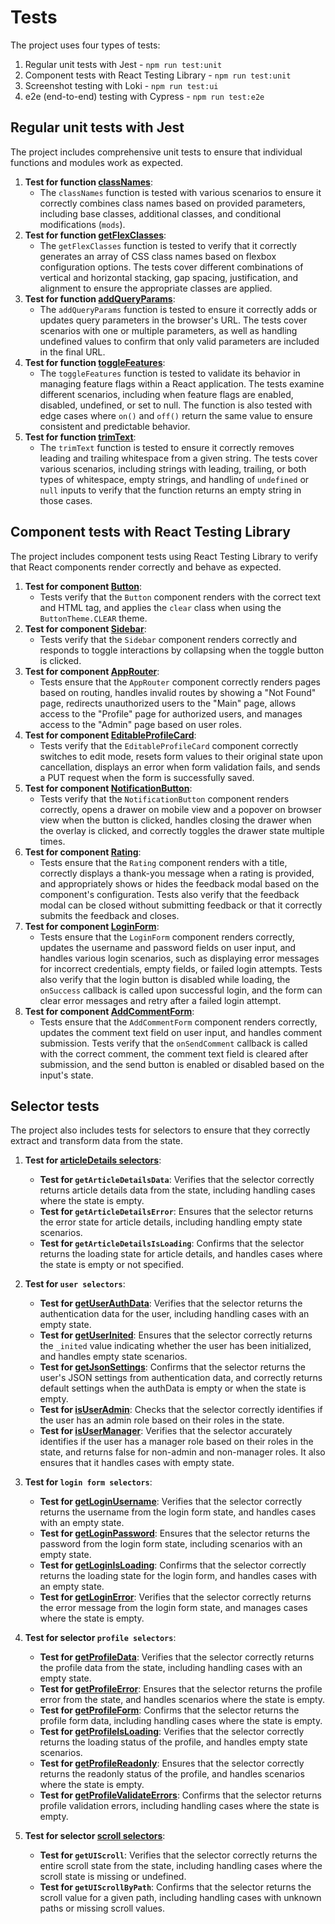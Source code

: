 # Tests

The project uses four types of tests:
1) Regular unit tests with Jest - `npm run test:unit`
2) Component tests with React Testing Library - `npm run test:unit`
3) Screenshot testing with Loki - `npm run test:ui`
4) e2e (end-to-end) testing with Cypress - `npm run test:e2e`



## Regular unit tests with Jest
The project includes comprehensive unit tests to ensure that individual functions and modules work as expected.

1. **Test for function [classNames](../src/shared/lib/classes/classNames/classNames.test.ts)**:
   - The `classNames` function is tested with various scenarios to ensure it correctly combines class names based on provided parameters, including base classes, additional classes, and conditional modifications (`mods`).
2. **Test for function [getFlexClasses](../src/shared/lib/classes/getFlexClasses/getFlexClasses.test.ts)**:
    - The `getFlexClasses` function is tested to verify that it correctly generates an array of CSS class names based on flexbox configuration options. The tests cover different combinations of vertical and horizontal stacking, gap spacing, justification, and alignment to ensure the appropriate classes are applied.
3. **Test for function [addQueryParams](../src/shared/lib/url/addQueryParams/addQueryParams.test.ts)**:
    - The `addQueryParams` function is tested to ensure it correctly adds or updates query parameters in the browser's URL. The tests cover scenarios with one or multiple parameters, as well as handling undefined values to confirm that only valid parameters are included in the final URL.
4. **Test for function [toggleFeatures](../src/shared/lib/features/lib/toggleFeatures/toggleFeatures.test.ts)**:
    - The `toggleFeatures` function is tested to validate its behavior in managing feature flags within a React application. The tests examine different scenarios, including when feature flags are enabled, disabled, undefined, or set to null. The function is also tested with edge cases where `on()` and `off()` return the same value to ensure consistent and predictable behavior.
5. **Test for function [trimText](../src/shared/lib/trimText/trimText.test.ts)**:
    - The `trimText` function is tested to ensure it correctly removes leading and trailing whitespace from a given string. The tests cover various scenarios, including strings with leading, trailing, or both types of whitespace, empty strings, and handling of `undefined` or `null` inputs to verify that the function returns an empty string in those cases.

## Component tests with React Testing Library

The project includes component tests using React Testing Library to verify that React components render correctly and behave as expected.

1. **Test for component [Button](../src/shared/ui/deprecated/Button/Button.test.tsx)**:
   - Tests verify that the `Button` component renders with the correct text and HTML tag, and applies the `clear` class when using the `ButtonTheme.CLEAR` theme.
2. **Test for component [Sidebar](../src/widgets/Sidebar/ui/Sidebar/Sidebar.test.tsx)**:
   - Tests verify that the `Sidebar` component renders correctly and responds to toggle interactions by collapsing when the toggle button is clicked.
3. **Test for component [AppRouter](../src/app/providers/router/ui/tests/AppRouter.test.tsx)**:
   - Tests ensure that the `AppRouter` component correctly renders pages based on routing, handles invalid routes by showing a "Not Found" page, redirects unauthorized users to the "Main" page, allows access to the "Profile" page for authorized users, and manages access to the "Admin" page based on user roles.
4. **Test for component [EditableProfileCard](../src/features/editableProfileCard/ui/EditableProfileCard/EditableProfileCard.test.tsx)**:
   - Tests verify that the `EditableProfileCard` component correctly switches to edit mode, resets form values to their original state upon cancellation, displays an error when form validation fails, and sends a PUT request when the form is successfully saved.
5. **Test for component [NotificationButton](../src/features/notificationButton/ui/NotificationButton/NotificationButton.test.tsx)**:
   - Tests verify that the `NotificationButton` component renders correctly, opens a drawer on mobile view and a popover on browser view when the button is clicked, handles closing the drawer when the overlay is clicked, and correctly toggles the drawer state multiple times.
6. **Test for component [Rating](../src/entities/Rating/ui/Rating/Rating.test.tsx)**:
   - Tests ensure that the `Rating` component renders with a title, correctly displays a thank-you message when a rating is provided, and appropriately shows or hides the feedback modal based on the component's configuration. Tests also verify that the feedback modal can be closed without submitting feedback or that it correctly submits the feedback and closes.
7. **Test for component [LoginForm](../src/features/AuthByUsername/ui/LoginForm/LoginForm.test.tsx)**:
   - Tests ensure that the `LoginForm` component renders correctly, updates the username and password fields on user input, and handles various login scenarios, such as displaying error messages for incorrect credentials, empty fields, or failed login attempts. Tests also verify that the login button is disabled while loading, the `onSuccess` callback is called upon successful login, and the form can clear error messages and retry after a failed login attempt.
8. **Test for component [AddCommentForm](../src/entities/Comment/ui/AddCommentForm/AddCommentForm.test.tsx)**:
   - Tests ensure that the `AddCommentForm` component renders correctly, updates the comment text field on user input, and handles comment submission. Tests verify that the `onSendComment` callback is called with the correct comment, the comment text field is cleared after submission, and the send button is enabled or disabled based on the input's state.

## Selector tests

The project also includes tests for selectors to ensure that they correctly extract and transform data from the state.

1. **Test for  [articleDetails selectors](../src/entities/Article/model/selectors/articleDetails.test.ts)**:
   - **Test for `getArticleDetailsData`**: Verifies that the selector correctly returns article details data from the state, including handling cases where the state is empty.
   - **Test for `getArticleDetailsError`**: Ensures that the selector returns the error state for article details, including handling empty state scenarios.
   - **Test for `getArticleDetailsIsLoading`**: Confirms that the selector returns the loading state for article details, and handles cases where the state is empty or not specified.

2. **Test for `user selectors`**:
   - **Test for [getUserAuthData](../src/entities/User/model/selectors/getUserAuthData/getUserAuthData.test.ts)**: Verifies that the selector returns the authentication data for the user, including handling cases with an empty state.
   - **Test for [getUserInited](../src/entities/User/model/selectors/getUserInited/getUserInited.test.ts)**: Ensures that the selector correctly returns the `_inited` value indicating whether the user has been initialized, and handles empty state scenarios.
   - **Test for [getJsonSettings](../src/entities/User/model/selectors/getJsonSettings/getJsonSettings.test.ts)**: Confirms that the selector returns the user's JSON settings from authentication data, and correctly returns default settings when the authData is empty or when the state is empty.
   - **Test for [isUserAdmin](../src/entities/User/model/selectors/roles/userSelectors.test.ts)**: Checks that the selector correctly identifies if the user has an admin role based on their roles in the state.
   - **Test for [isUserManager](../src/entities/User/model/selectors/roles/userSelectors.test.ts)**: Verifies that the selector accurately identifies if the user has a manager role based on their roles in the state, and returns false for non-admin and non-manager roles. It also ensures that it handles cases with empty state.

3. **Test for `login form selectors`**:
   - **Test for [getLoginUsername](../src/features/AuthByUsername/model/selectors/getLoginUsername/getLoginUsername.test.ts)**: Verifies that the selector correctly returns the username from the login form state, and handles cases with an empty state.
   - **Test for [getLoginPassword](../src/features/AuthByUsername/model/selectors/getLoginPassword/getLoginPassword.ts)**: Ensures that the selector returns the password from the login form state, including scenarios with an empty state.
   - **Test for [getLoginIsLoading](../src/features/AuthByUsername/model/selectors/getLoginIsLoading/getLoginIsLoading.test.ts)**: Confirms that the selector correctly returns the loading state for the login form, and handles cases with an empty state.
   - **Test for [getLoginError](../src/features/AuthByUsername/model/selectors/getLoginError/getLoginError.test.ts)**: Verifies that the selector correctly returns the error message from the login form state, and manages cases where the state is empty.

4. **Test for selector `profile selectors`**:
   - **Test for [getProfileData](../src/features/editableProfileCard/model/selectors/getProfileData/getProfileData.test.ts)**: Verifies that the selector correctly returns the profile data from the state, including handling cases with an empty state.
   - **Test for [getProfileError](../src/features/editableProfileCard/model/selectors/getProfileError/getProfileError.test.ts)**: Ensures that the selector returns the profile error from the state, and handles scenarios where the state is empty.
   - **Test for [getProfileForm](../src/features/editableProfileCard/model/selectors/getProfileForm/getProfileForm.test.ts)**: Confirms that the selector returns the profile form data, including handling cases where the state is empty.
   - **Test for [getProfileIsLoading](../src/features/editableProfileCard/model/selectors/getProfileIsLoading/getProfileIsLoading.test.ts)**: Verifies that the selector correctly returns the loading status of the profile, and handles empty state scenarios.
   - **Test for [getProfileReadonly](../src/features/editableProfileCard/model/selectors/getProfileReadonly/getProfileReadonly.test.ts)**: Ensures that the selector correctly returns the readonly status of the profile, and handles scenarios where the state is empty.
   - **Test for [getProfileValidateErrors](../src/features/editableProfileCard/model/selectors/getProfileValidateErrors/getProfileValidateErrors.test.ts)**: Confirms that the selector returns profile validation errors, including handling cases where the state is empty.

5. **Test for selector [scroll selectors](../src/widgets/Page/model/selectors/getUIScroll.test.ts)**:
   - **Test for `getUIScroll`**: Verifies that the selector correctly returns the entire scroll state from the state, including handling cases where the scroll state is missing or undefined.
   - **Test for `getUIScrollByPath`**: Confirms that the selector returns the scroll value for a given path, including handling cases with unknown paths or missing scroll values.
